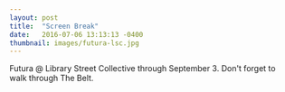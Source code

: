 ```yaml
---
layout: post
title:  "Screen Break"
date:   2016-07-06 13:13:13 -0400
thumbnail: images/futura-lsc.jpg
---
```

Futura @ Library Street Collective through September 3. Don't forget to walk through The Belt.
